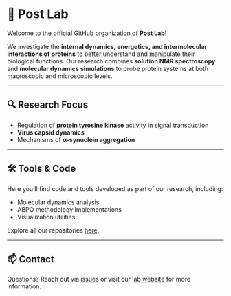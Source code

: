 # 🧬 Post Lab

Welcome to the official GitHub organization of **Post Lab**!

We investigate the **internal dynamics, energetics, and intermolecular interactions of proteins** to better understand and manipulate their biological functions. Our research combines **solution NMR spectroscopy** and **molecular dynamics simulations** to probe protein systems at both macroscopic and microscopic levels.

---

## 🔍 Research Focus

- Regulation of **protein tyrosine kinase** activity in signal transduction  
- **Virus capsid dynamics**  
- Mechanisms of **α-synuclein aggregation**

---

## 🛠 Tools & Code

Here you’ll find code and tools developed as part of our research, including:
- Molecular dynamics analysis
- ABPO methodology implementations
- Visualization utilities

Explore all our repositories [here](https://github.com/post-lab).

---

## 📫 Contact

Questions? Reach out via [issues](https://github.com/post-lab) or visit our [lab website](https://your-lab-website.edu) for more information.
